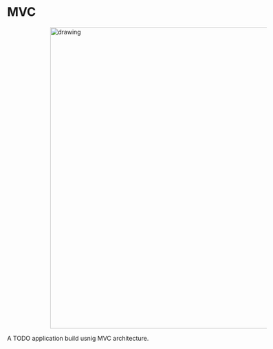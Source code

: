 # MVC

<img src="https://user-images.githubusercontent.com/80101755/157477220-83f88e74-15ba-44ee-b544-77d93cce2503.png" alt="drawing" style="width:700px; margin-left:100px"/>

A TODO application build usnig MVC architecture.
